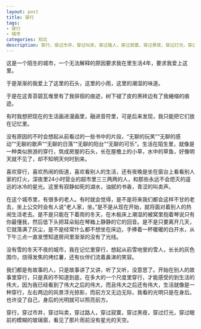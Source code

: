 ```yaml
---
layout: post
title: 穿行
tags:
- 穿行
- 城市
categories: 知北
description: 穿行，穿过市井，穿过叫卖，穿过路人，穿过寂寞，穿过黑夜，穿过灯光，穿过眼前的模糊的玻璃窗，看见了那片雨前没有星光的天空。 
---
```

这是一个陌生的城市，一个无法解释的原因要求我在里生活4年，要求我爱上这里。




于是渐渐的我爱上了这里的石头，这里的小雨，这里的潮湿的味道。 

于是在这青苔碧瓦堆里有了我徘徊的痕迹，树下褪了皮的黑砖边有了我蜷缩的痕迹。
 
有时我想把现在的生活画进漫画里，融进音符里，可是后来发现，我只能把它们放在记忆里。
 
没有原因的不时会想起从前看过的一些书中的片段，“无聊的玩笑”“无聊的感动”“无聊的歌声”“无聊的日落”“无聊的阳台”“无聊的可乐”。生活在陌生里，就像是一种类似旅游的穿行，筑成房屋的石头，长在屋檐上的小草，水中的草鱼，好像明天就不见了，却不知明天何时到来。 

喜欢穿行，喜欢热闹的街道，喜欢看别人的生活，还有夜晚是坐在窗台上看看别人家的灯火，深夜里24小时营业的超市里三三两两的人，和那些永远不会熄灭的遥远的冰冷的星光。这里有寂静如死的湖水，油腻的书香，青涩的叫卖声。 

在这个城市里，有很多的老人。有时就会觉得，是不是将来我们都会这样不甘的老去，坐上公交时会有人说“老人家，坐。”是不是从现在开始，就将面对着别人的热闹生活老去。是不是只能在下着雨的冬天，在木板床上潮湿的被窝里抱着琴说只有你最懂我，然后低下头把耳朵贴在琴箱上静静的它的回音。是不是只要离开几天，它就落满了灰尘，是不是经常什么都不想坐在床边，手捧着一杯暖暖的白开水，从下午三点一直发愣知道房间里渐渐的没有了光线。 

没有雪的冬天不夜的城市，我在记忆里穿行，想起从前雪地里的雪人，长长的灰色围巾，烧得发焦的烤红薯，还有伙伴们流着鼻涕的笑容。 

我们都是有故事的人，只是故事讲了又讲，听了又听，没意思了。开始在别人的故事里穿行，只是真的不知道到底，在多大的一个尺度里穿行，才能感受的到生活的伟大，因为我已经看到了伟大之后的伟大，而且伟大之后还有伟大，生活就像是一种穿行，左右两边的风景浮光掠影，而前方又无边无际，我看的光明只是在身后。也许没了自己，身后的光明就可以照亮前方。 

穿行，穿过市井，穿过叫卖，穿过路人，穿过寂寞，穿过黑夜，穿过灯光，穿过眼前的模糊的玻璃窗，看见了那片雨前没有星光的天空。 
